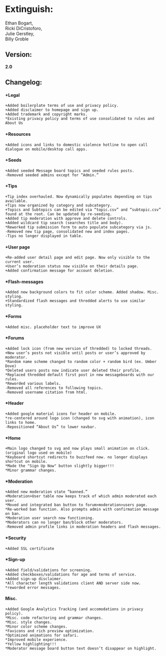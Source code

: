 #  Extinguish:  
Ethan Bogart,  
Ricki DiCristoforo,  
Julie Gerstley,  
Billy Groble  

##  Version:
**2.0**

##  Changelog:  
####  **+Legal**  
	+Added boilerplate terms of use and privacy policy.
	+Added disclaimer to homepage and sign up.  
	+Added trademark and copyright marks.  
	*Existing privacy policy and terms of use consolidated to rules and About Us  
####  **+Resources**
	+Added icons and links to domestic violence hotline to open call dialogue on mobile/desktop call apps.
####  **+Seeds**  
	+Added seeded Message board topics and seeded rules posts.  
	-Removed seeded admins except for “Admin.”  
####  **+Tips**  
	+Tip index overhauled. Now dynamically populates depending on tips available.  
	+Tips now organized by category and subcategory.  
	+Topics and Subtopics can be edited via “topic.csv” and “subtopic.csv” found at the root. Can be updated by re-seeding.  
	+Added tip moderation with approve and delete controls.  
	+Added wildcard tip search (searches title and body).  
	*Reworked tip submission form to auto populate subcategory via js.  
	-Removed new tip page, consolidated new and index pages.  
	-Tips no longer displayed in table.  
####  **+User page**  
	+Re-added user detail page and edit page. Now only visible to the current user.  
	+User’s moderation status now visible on their details page.  
	+Added confirmation message for account deletion.  
####  ***Flash-messages**  
	+Added new background colors to fit color scheme. Added shadow. Misc. styling.  
 	+Standardized flash messages and thredded alerts to use similar styling.  
####  ***Forms**  
	+Added misc. placeholder text to improve UX
####  ***Forums**  
	+Added lock icon (from new version of thredded) to locked threads.  
	+New user’s posts not visible until posts or user’s approved by moderator.  
	*Random name scheme changed to random color + random bird (ex. Umber Dove)  
	*Deleted users posts now indicate user deleted their profile.  
	*Replaced thredded default first post in new messageboards with our rules.  
	*Reworded various labels.  
	-Removed all references to following topics.  
	-Removed username citation from html.  
####  ***Header**  
	+Added google material icons for header on mobile.  
	*re-centered around logo icon (changed to svg with animation), icon links to home.  
	-Repositioned “About Us” to lower navbar.  
####  ***Home**  
	+Main logo changed to svg and now plays small animation on click. (original logo used on mobile)  
	*Keyboard shortcut redirects to buzzfeed now. no longer displays shortcut on mobile.  
	*Made the "Sign Up Now" button slightly bigger!!!
	*Minor grammar changes.  
####  ***Moderation**  
	+Added new moderation state “banned.”  
	+Moderation>User table now keeps track of which admin moderated each user.  
	*Moved and integrated ban button to forum>moderation>users page.  
	*Re-worked ban function. Also prompts admin with confirmation message on ban.  
	*Moderation user search now functioning.  
	*Moderators can no longer ban/block other moderators.  
	-Removed admin profile links in moderation headers and flash messages.  
####  ***Security**  
	+Added SSL certificate 
####  ***Sign-up**  
	+Added field/validations for screening.  
	+Added checkboxes/validations for age and terms of service.  
	+Added sign-up disclaimer.  
	*All character length validations client AND server side now.  
	*reworded error messages.  
####  **Misc.**   
	+Added Google Analytics Tracking (and accomodations in privacy policy).
	*Misc. code refactoring and grammar changes.  
	*Misc. style changes.  
	*Minor color scheme changes.  
	*Favicons and rich preview optimization.  
	*Optimized animations for safari.  
	*Improved mobile experience.  
	*Yellow highlighting!!!  
	*Moderator message board button text doesn’t disappear on highlight. 
	
